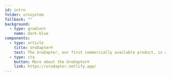 ```yaml
---
id: intro
folder: urosystem
fallback: ""
background:
  - type: gradient
    name: dark-blue
components:
  - type: article
    title: UroDapter®
    text: The UroDapter, our first commercially available product, is a urological syringe adapter which replaces the catheter and enables painless and complication-free bladder instillations. It has been sold over 1,000,000 pieces around the world.
  - type: cta
    button: More about the UroDapter®
    link: https://urodapter.netlify.app/
---
```

